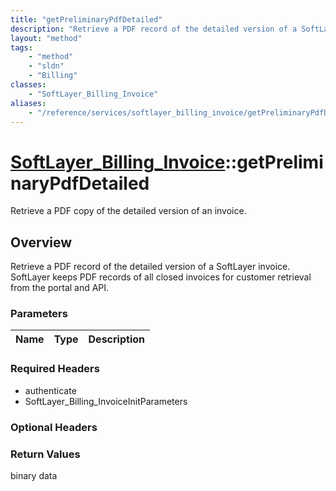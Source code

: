 ```yaml
---
title: "getPreliminaryPdfDetailed"
description: "Retrieve a PDF record of the detailed version of a SoftLayer invoice. SoftLayer keeps PDF records of all closed invoices... "
layout: "method"
tags:
    - "method"
    - "sldn"
    - "Billing"
classes:
    - "SoftLayer_Billing_Invoice"
aliases:
    - "/reference/services/softlayer_billing_invoice/getPreliminaryPdfDetailed"
---
```

# [SoftLayer_Billing_Invoice](/reference/services/SoftLayer_Billing_Invoice)::getPreliminaryPdfDetailed

Retrieve a PDF copy of the detailed version of an invoice.


## Overview 
Retrieve a PDF record of the detailed version of a SoftLayer invoice. SoftLayer keeps PDF records of all closed invoices for customer retrieval from the portal and API. 

### Parameters 
|Name | Type | Description |
| --- | --- | --- |


### Required Headers
* authenticate
* SoftLayer_Billing_InvoiceInitParameters

### Optional Headers

### Return Values
binary data

